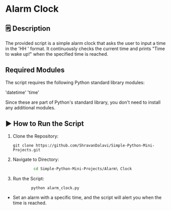 # Alarm Clock

## 🗒️ Description
The provided script is a simple alarm clock that asks the user to input a time in the 'HH
' format. It continuously checks the current time and prints "Time to wake up!" when the specified time is reached.

## Required Modules
The script requires the following Python standard library modules:

   'datetime'
    'time'

Since these are part of Python's standard library, you don't need to install any additional modules.

## ▶️ How to Run the Script
1. Clone the Repository:
   ```
   git clone https://github.com/ShravanDalavi/Simple-Python-Mini-Projects.git
   ```
2. Navigate to Directory:
   ```bash 
            cd Simple-Python-Mini-Projects/Alarm\ Clock
   ```
2. Run the Script:
   ```bash 
           python alarm_clock.py
   ```
- Set an alarm with a specific time, and the script will alert you when the time is reached.
